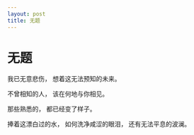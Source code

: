 ```yaml
---
layout: post
title: 无题   
---
```


# 无题

我已无意悲伤，
想着这无法预知的未来。

不曾相知的人，
该在何地与你相见。

那些熟悉的，
都已经变了样子。

捧着这漂白过的水，
如何洗净咸涩的眼泪，
还有无法平息的波澜。